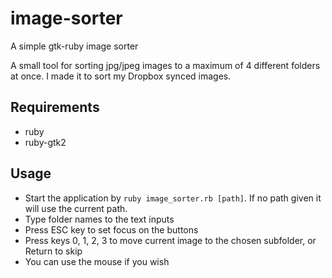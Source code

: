 image-sorter
============

A simple gtk-ruby image sorter

A small tool for sorting jpg/jpeg images to a maximum of 4 different folders at once. I made it to sort my Dropbox synced images.

Requirements
------------
* ruby
* ruby-gtk2

Usage
-----
* Start the application by ```ruby image_sorter.rb [path]```. If no path given it will use the current path.
* Type folder names to the text inputs
* Press ESC key to set focus on the buttons
* Press keys 0, 1, 2, 3 to move current image to the chosen subfolder, or Return to skip
* You can use the mouse if you wish
